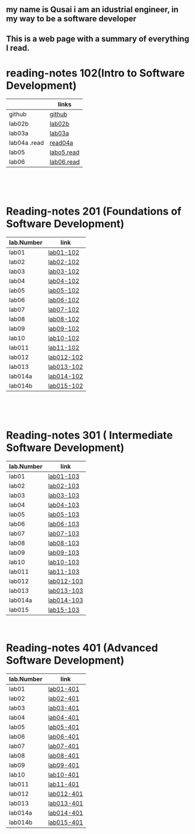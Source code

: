 ## my name is Qusai i am an idustrial engineer, in my way to be a software developer  


## This is a web page with a summary of everything I read.  




# reading-notes 102(Intro to Software Development)



|             | links                                               |
| ----------- | -----------                                         |
| github      |[github](https://github.com/qusaiqishta)             |
| lab02b      | [lab02b](102/lab-02a.md)                                |
|lab03a       | [lab03a](102/lab03a.md)                                 |
|lab04a .read |[read04a](102/read04a.md)                                |
| lab05       |[labo5.read](102/read05.md)
| lab06       |[lab06.read](https://qusaiqishta.github.io/reading-notes/lab06)

&nbsp;


&nbsp;



# Reading-notes 201 (Foundations of Software Development)
| lab.Number    | link          |
| ------------- | ------------- |
| lab01         |  [lab01-102](201/lab01-201.md)  |
| lab02        |  [lab02-102](201/lab02.md)  |
| lab03         |  [lab03-102](201/lab03.md)  |
| lab04         |  [lab04-102](201/lab04.md)  |
| lab05         |  [lab05-102](201/lab05.md)  |
| lab06         |  [lab06-102](201/lab06.md)  |
| lab07         |  [lab07-102](201/lab07.md)  |
| lab08         |  [lab08-102](201/lab08.md)  |
| lab09         |  [lab09-102](201/lab09.md)  |
| lab10         |  [lab10-102](201/lab10.md)  |
| lab011         |  [lab11-102](201/lab11.md)  |
| lab012        |  [lab012-102](201/lab12.md)  |
| lab013         |  [lab013-102](201/lab13.md)  |
| lab014a         |  [lab014-102](201/lab14a.md)  |
| lab014b         |  [lab015-102](201/lab14b.md)  |



&nbsp;


&nbsp;


# Reading-notes 301 ( Intermediate Software Development)

| lab.Number    | link          |
| ------------- | ------------- |
| lab01         |  [lab01-103](301/lab01.md)  |
| lab02        |  [lab02-103](301/lab02.md)  |
| lab03         |  [lab03-103](301/lab03.md)  |
| lab04         |  [lab04-103](301/lab04.md)  |
| lab05         |  [lab05-103](301/lab05.md)  |
| lab06         |  [lab06-103](301/lab06.md)  |
| lab07         |  [lab07-103](301/lab07.md)  |
| lab08         |  [lab08-103](301/lab08.md)  |
| lab09         |  [lab09-103](301/lab09.md)  |
| lab10         |  [lab10-103](301/lab10.md)  |
| lab011         |  [lab11-103](301/lab11.md)  |
| lab012        |  [lab012-103](301/lab12.md)  |
| lab013         |  [lab013-103](301/lab13.md)  |
| lab014a         |  [lab014-103](301/lab14a.md)  |
| lab015         |  [lab15-103](301/lab15.md)  |




&nbsp;



# Reading-notes 401 (Advanced Software Development)
| lab.Number    | link          |
| ------------- | ------------- |
| lab01         |  [lab01-401](401/lab01.md)  |
| lab02        |  [lab02-401](401/lab02.md)  |
| lab03         |  [lab03-401](401/lab03.md)  |
| lab04         |  [lab04-401](401/lab04.md)  |
| lab05         |  [lab05-401](401/lab05.md)  |
| lab06         |  [lab06-401](401/lab06.md)  |
| lab07         |  [lab07-401](401/lab07.md)  |
| lab08         |  [lab08-401](401/lab08.md)  |
| lab09         |  [lab09-401](401/lab09.md)  |
| lab10         |  [lab10-401](401/lab10.md)  |
| lab011         |  [lab11-401](401/lab11.md)  |
| lab012        |  [lab012-401](401/lab12.md)  |
| lab013         |  [lab013-401](401/lab13.md)  |
| lab014a         |  [lab014-401](401/lab14a.md)  |
| lab014b         |  [lab015-401](401/lab14b.md)  |
